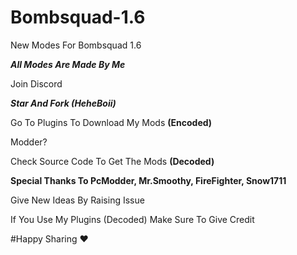 # Bombsquad-1.6
New Modes For Bombsquad 1.6

_**All Modes Are Made By Me**_

Join Discord

**_Star And Fork (HeheBoii)_**

Go To Plugins To Download My Mods
**(Encoded)**

Modder?

Check Source Code To Get The Mods
**(Decoded)**

**Special Thanks To PcModder, Mr.Smoothy, FireFighter, Snow1711**

Give New Ideas By Raising Issue


If You Use My Plugins (Decoded) Make Sure To Give Credit

#Happy Sharing ❤️
